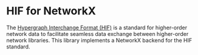 # HIF for NetworkX

The [Hypergraph Interchange Format (HIF)](https://github.com/pszufe/HIF-standard) is a standard for higher-order network data to facilitate seamless data exchange between higher-order network libraries. This library implements a NetworkX backend for the HIF standard.
